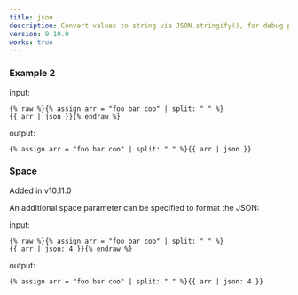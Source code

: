 ```yaml
---
title: json
description: Convert values to string via JSON.stringify(), for debug purpose.
version: 9.10.0
works: true
---
```

### Example 2
input: 
<pre><code>{% raw %}{% assign arr = "foo bar coo" | split: " " %}
{{ arr | json }}{% endraw %}
</code></pre>

output:
<pre><code>{% assign arr = "foo bar coo" | split: " " %}{{ arr | json }}</code></pre>

### Space

Added in v10.11.0

An additional space parameter can be specified to format the JSON:

input:

<pre><code>{% raw %}{% assign arr = "foo bar coo" | split: " " %}
{{ arr | json: 4 }}{% endraw %}
</pre></code>

output:

<pre><code>{% assign arr = "foo bar coo" | split: " " %}{{ arr | json: 4 }}</code></pre>